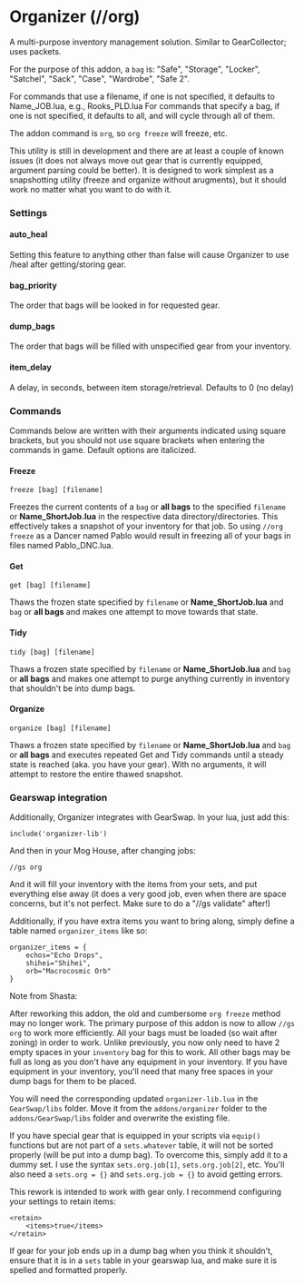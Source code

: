 # Organizer (//org)

A multi-purpose inventory management solution. Similar to GearCollector; uses packets.

For the purpose of this addon, a `bag` is: "Safe", "Storage", "Locker", "Satchel", "Sack", "Case", "Wardrobe", "Safe 2". 

For commands that use a filename, if one is not specified, it defaults to Name_JOB.lua, e.g., Rooks_PLD.lua
For commands that specify a bag, if one is not specified, it defaults to all, and will cycle through all of them.

The addon command is `org`, so `org freeze` will freeze, etc.

This utility is still in development and there are at least a couple of known issues (it does not always move out gear that is currently equipped, argument parsing could be better). It is designed to work simplest as a snapshotting utility (freeze and organize without arugments), but it should work no matter what you want to do with it.

### Settings

#### auto_heal
Setting this feature to anything other than false will cause Organizer to use /heal after getting/storing gear.

#### bag_priority
The order that bags will be looked in for requested gear.

#### dump_bags
The order that bags will be filled with unspecified gear from your inventory.

#### item_delay
A delay, in seconds, between item storage/retrieval. Defaults to 0 (no delay)


### Commands
Commands below are written with their arguments indicated using square brackets, but you should not use square brackets when entering the commands in game. Default options are italicized.

#### Freeze

```
freeze [bag] [filename]
```

Freezes the current contents of a `bag` or **all bags** to the specified `filename` or **Name_ShortJob.lua** in the respective data directory/directories. This effectively takes a snapshot of your inventory for that job. So using `//org freeze` as a Dancer named Pablo would result in freezing all of your bags in files named Pablo_DNC.lua.

#### Get

```
get [bag] [filename]
```

Thaws the frozen state specified by `filename` or **Name_ShortJob.lua** and `bag` or **all bags** and makes one attempt to move towards that state.


#### Tidy

```
tidy [bag] [filename]
```

Thaws a frozen state specified by `filename` or **Name_ShortJob.lua** and `bag` or **all bags** and makes one attempt to purge anything currently in inventory that shouldn't be into dump bags.

#### Organize

```
organize [bag] [filename]
```

Thaws a frozen state specified by `filename` or **Name_ShortJob.lua** and `bag` or **all bags** and executes repeated Get and Tidy commands until a steady state is reached (aka. you have your gear). With no arguments, it will attempt to restore the entire thawed snapshot.

### Gearswap integration
Additionally, Organizer integrates with GearSwap. In your lua, just add this:

```
include('organizer-lib')
```

And then in your Mog House, after changing jobs:

```
//gs org
```

And it will fill your inventory with the items from your sets, and put everything else away (it does a very good job, even when there are space concerns, but it's not perfect. Make sure to do a "//gs validate" after!)

Additionally, if you have extra items you want to bring along, simply define a table named `organizer_items` like so:

```
organizer_items = {
    echos="Echo Drops",
    shihei="Shihei",
    orb="Macrocosmic Orb"
}
```

Note from Shasta:

After reworking this addon, the old and cumbersome `org freeze` method may no longer work. The primary purpose of this addon is now to allow `//gs org` to work more efficiently. All your bags must be loaded (so wait after zoning) in order to work. Unlike previously, you now only need to have 2 empty spaces in your `inventory` bag for this to work. All other bags may be full as long as you don't have any equipment in your inventory. If you have equipment in your inventory, you'll need that many free spaces in your dump bags for them to be placed.

You will need the corresponding updated `organizer-lib.lua` in the `GearSwap/libs` folder. Move it from the `addons/organizer` folder to the `addons/GearSwap/libs` folder and overwrite the existing file.

If you have special gear that is equipped in your scripts via `equip()` functions but are not part of a `sets.whatever` table, it will not be sorted properly (will be put into a dump bag). To overcome this, simply add it to a dummy set. I use the syntax `sets.org.job[1]`, `sets.org.job[2]`, etc. You'll also need a `sets.org = {}` and `sets.org.job = {}` to avoid getting errors.

This rework is intended to work with gear only. I recommend configuring your settings to retain items:
```
<retain>
    <items>true</items>
</retain>
```

If gear for your job ends up in a dump bag when you think it shouldn't, ensure that it is in a `sets` table in your gearswap lua, and make sure it is spelled and formatted properly.
